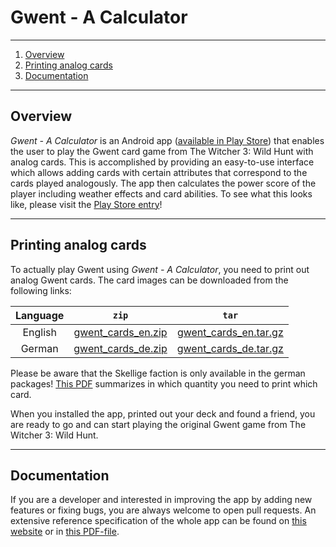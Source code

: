# Gwent - A Calculator

---

1. [Overview](#overview)
2. [Printing analog cards](#printing-analog-cards)
3. [Documentation](#documentation)

---

## Overview

*Gwent - A Calculator* is an Android app ([available in Play Store](https://play.google.com/store/apps/details?id=com.peternaggschga.gwint)) 
that enables the user to play the Gwent card game from The Witcher 3: Wild Hunt with analog cards.
This is accomplished by providing an easy-to-use interface which allows adding cards with certain
attributes that correspond to the cards played analogously. 
The app then calculates the power score of the player including weather effects and card abilities.
To see what this looks like, please visit the [Play Store entry](https://play.google.com/store/apps/details?id=com.peternaggschga.gwint)!

---

## Printing analog cards

To actually play Gwent using *Gwent - A Calculator*, you need to print out analog Gwent cards. The card images can be downloaded from the following links:

| Language |                                                   `zip`                                                   |                                                      `tar`                                                      |
|:--------:|:---------------------------------------------------------------------------------------------------------:|:---------------------------------------------------------------------------------------------------------------:|
| English  | [gwent_cards_en.zip](https://github.com/PeterNaggschga/Gwent/releases/download/v1.2.5/gwent_cards_en.zip) | [gwent_cards_en.tar.gz](https://github.com/PeterNaggschga/Gwent/releases/download/v1.2.5/gwent_cards_en.tar.gz) |
|  German  | [gwent_cards_de.zip](https://github.com/PeterNaggschga/Gwent/releases/download/v1.2.5/gwent_cards_de.zip) | [gwent_cards_de.tar.gz](https://github.com/PeterNaggschga/Gwent/releases/download/v1.2.5/gwent_cards_de.tar.gz) |

Please be aware that the Skellige faction is only available in the german
packages! [This PDF](https://peternaggschga.github.io/Gwent/printing-layout.pdf) summarizes in
which quantity you need to print which card.

When you installed the app, printed out your deck and found a friend, you are ready to go and can
start playing the original Gwent game from The Witcher 3: Wild Hunt.


---

## Documentation

If you are a developer and interested in improving the app by adding new features or fixing bugs, you are always welcome to open pull requests. An extensive reference specification of the whole app can be found on [this website](https://peternaggschga.github.io/Gwent/) or in [this PDF-file](https://peternaggschga.github.io/Gwent/documentation.pdf).
